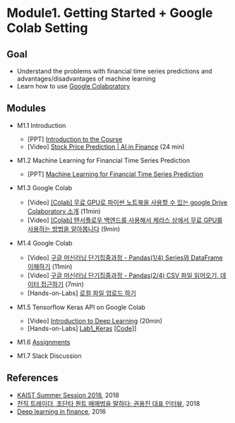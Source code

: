 # Module1. Getting Started + Google Colab Setting
## Goal
- Understand the problems with financial time series predictions and advantages/disadvantages of machine learning
- Learn how to use [Google Colaboratory](https://colab.research.google.com/)

## Modules
- M1.1 Introduction
    - [PPT] [Introduction to the Course](https://github.com/jonghkim/financial-time-series-prediction/blob/master/Module1/M1.1%20Introduction%20to%20the%20course.pdf)
    - [Video] [Stock Price Prediction | AI in Finance](https://www.youtube.com/watch?v=7vunJlqLZok) (24 min)

- M1.2 Machine Learning for Financial Time Series Prediction
    - [PPT] [Machine Learning for Financial Time Series Prediction](https://github.com/jonghkim/financial-time-series-prediction/blob/master/Module1/M1.2%20Machine%20Learning%20for%20Financial%20Time%20Series%20Prediction.pdf)

- M1.3 Google Colab
    - [Video] [[Colab] 무료 GPU로 파이썬 노트북을 사용할 수 있는 google Drive Colaboratory 소개](https://youtu.be/XRBXMohjQos) (11min)
    - [Video] [[Colab] 텐서플로우 백엔드를 사용해서 케라스 상에서 무료 GPU를 사용하는 방법을 알아봅니다](https://youtu.be/UKujX90xLHo) (9min)
    
- M1.4 Google Colab
    - [Video] [구글 머신러닝 단기집중과정 - Pandas(1/4) Series와 DataFrame 이해하기](https://youtu.be/CIdY2IZ5sE4) (11min)
    - [Video] [구글 머신러닝 단기집중과정 - Pandas(2/4) CSV 파일 읽어오기, 데이터 접근하기](https://youtu.be/NUyypQjSRzw) (7min)
    - [Hands-on-Labs] [로컬 파일 업로드 하기](https://colab.research.google.com/notebooks/io.ipynb)

- M1.5 Tensorflow Keras API on Google Colab
    - [Video] [Introduction to Deep Learning](https://pythonprogramming.net/introduction-deep-learning-python-tensorflow-keras/) (20min)
    - [Hands-on-Labs] [Lab1_Keras](https://github.com/jonghkim/financial-time-series-prediction/blob/master/Module1/M1.5%20Lab1_Keras.pdf) [[Code](https://colab.research.google.com/drive/1U81gAePnC0oX9iq13dCzl-KOcJC3TcP5)]]

- M1.6 [Assignments](https://docs.google.com/forms/d/e/1FAIpQLScccRwE4-4krpGQ1ZfCzIMCGA0AjgoBV3JHt4ZCO39eLvJlgg/viewform)

- M1.7 Slack Discussion

## References
- [KAIST Summer Session 2018](https://sites.google.com/view/kaist-mis-session2018), 2018
- [전직 트레이더, 초단타 퀀트 매매법을 말하다: 권용진 대표 인터뷰](https://ppss.kr/archives/177286), 2018
- [Deep learning in finance](https://arxiv.org/abs/1602.06561), 2016
